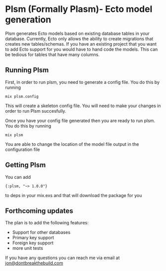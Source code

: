 # Plsm (Formally Plasm)- Ecto model generation

Plsm generates Ecto models based on existing database tables in your database. Currently, Ecto only allows the ability to create migrations that creates new tables/schemas. If you have an existing project that you want to add Ecto support for you would have to hand code the models. This can be tedious for tables that have many columns. 

## Running Plsm

First, in order to run plsm, you need to generate a config file. You do this by running

`mix plsm.config`

This will create a skeleton config file. You will need to make your changes in order to run Plsm succesfully.

Once you have your config file generated then you are ready to run plsm. You do this by running 

`mix plsm`

You are able to change the location of the model file output in the configuration file

## Getting Plsm

You can add 

`{:plsm, "~> 1.0.0"}`

to deps in your mix.exs and that will download the package for you

## Forthcoming updates

The plan is to add the following features:
  * Support for other databases
  * Primary key support
  * Foreign key support
  * more unit tests

If you have any questions you can reach me via email at jon@dontbreakthebuild.com
